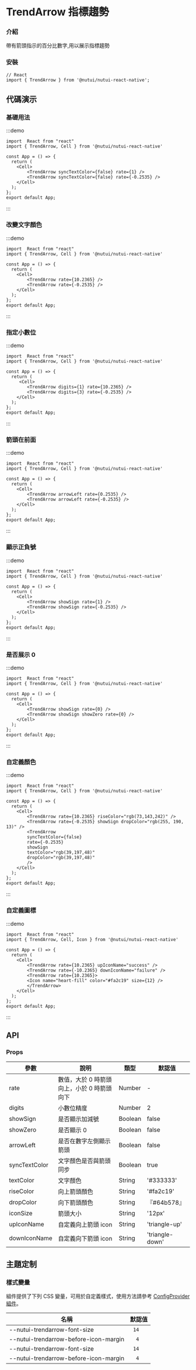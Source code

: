 # TrendArrow 指標趨勢

### 介紹

帶有箭頭指示的百分比數字,用以展示指標趨勢

### 安裝

```tsx
// React
import { TrendArrow } from '@nutui/nutui-react-native';
```

## 代碼演示

### 基礎用法

:::demo

```tsx
import  React from "react"
import { TrendArrow, Cell } from '@nutui/nutui-react-native'

const App = () => {
  return (
    <Cell>
        <TrendArrow syncTextColor={false} rate={1} />
        <TrendArrow syncTextColor={false} rate={-0.2535} />
    </Cell>
  );
};
export default App;
```

:::

### 改變文字顏色

:::demo

```tsx
import  React from "react"
import { TrendArrow, Cell } from '@nutui/nutui-react-native'

const App = () => {
  return (
    <Cell>
        <TrendArrow rate={10.2365} />
        <TrendArrow rate={-0.2535} />
    </Cell>
  );
};
export default App;
```

:::

### 指定小數位

:::demo

```tsx
import  React from "react"
import { TrendArrow, Cell } from '@nutui/nutui-react-native'

const App = () => {
  return (
     <Cell>
        <TrendArrow digits={1} rate={10.2365} />
        <TrendArrow digits={3} rate={-0.2535} />
    </Cell>
  );
};
export default App;
```

:::

### 箭頭在前面

:::demo

```tsx
import  React from "react"
import { TrendArrow, Cell } from '@nutui/nutui-react-native'

const App = () => {
  return (
    <Cell>
        <TrendArrow arrowLeft rate={0.2535} />
        <TrendArrow arrowLeft rate={-0.2535} />
    </Cell>
  );
};
export default App;
```

:::

### 顯示正負號

:::demo

```tsx
import  React from "react"
import { TrendArrow, Cell } from '@nutui/nutui-react-native'

const App = () => {
  return (
    <Cell>
        <TrendArrow showSign rate={1} />
        <TrendArrow showSign rate={-0.2535} />
    </Cell>
  );
};
export default App;
```

:::

### 是否展示 0

:::demo

```tsx
import  React from "react"
import { TrendArrow, Cell } from '@nutui/nutui-react-native'

const App = () => {
  return (
    <Cell>
        <TrendArrow showSign rate={0} />
        <TrendArrow showSign showZero rate={0} />
    </Cell>
  );
};
export default App;
```

:::

### 自定義顏色

:::demo

```tsx
import  React from "react"
import { TrendArrow, Cell } from '@nutui/nutui-react-native'

const App = () => {
  return (
    <Cell>
        <TrendArrow rate={10.2365} riseColor="rgb(73,143,242)" />
        <TrendArrow rate={-0.2535} showSign dropColor="rgb(255, 190, 13)" />
        <TrendArrow
        syncTextColor={false}
        rate={-0.2535}
        showSign
        textColor="rgb(39,197,48)"
        dropColor="rgb(39,197,48)"
        />
    </Cell>
  );
};
export default App;
```

:::

### 自定義圖標

:::demo

```tsx
import  React from "react"
import { TrendArrow, Cell, Icon } from '@nutui/nutui-react-native'

const App = () => {
  return (
    <Cell>
        <TrendArrow rate={10.2365} upIconName="success" />
        <TrendArrow rate={-10.2365} downIconName="failure" />
        <TrendArrow rate={10.2365}>
        <Icon name="heart-fill" color="#fa2c19" size={12} />
        </TrendArrow>
    </Cell>
  );
};
export default App;
```

:::

## API

### Props

| 參數          | 說明                                       | 類型    | 默認值          |
| ------------- | ------------------------------------------ | ------- | --------------- |
| rate          | 數值，大於 0 時箭頭向上，小於 0 時箭頭向下 | Number  | -               |
| digits        | 小數位精度                                 | Number  | 2               |
| showSign      | 是否顯示加減號                             | Boolean | false           |
| showZero      | 是否顯示 0                                 | Boolean | false           |
| arrowLeft     | 是否在數字左側顯示箭頭                     | Boolean | false           |
| syncTextColor | 文字顏色是否與箭頭同步                     | Boolean | true            |
| textColor     | 文字顏色                                   | String  | '#333333'       |
| riseColor     | 向上箭頭顏色                               | String  | '#fa2c19'       |
| dropColor     | 向下箭頭顏色                               | String  | 『#64b578』     |
| iconSize      | 箭頭大小                                   | String  | '12px'          |
| upIconName    | 自定義向上箭頭 icon                        | String  | 'triangle-up'   |
| downIconName  | 自定義向下箭頭 icon                        | String  | 'triangle-down' |

## 主題定制

### 樣式變量

組件提供了下列 CSS 變量，可用於自定義樣式，使用方法請參考 [ConfigProvider 組件](#/zh-CN/component/configprovider)。

| 名稱                                  | 默認值 |
| ------------------------------------- | ------ |
| --nutui-trendarrow-font-size          | ` 14`  |
| --nutui-trendarrow-before-icon-margin | `  4`  |
| --nutui-trendarrow-font-size          | ` 14`  |
| --nutui-trendarrow-before-icon-margin | `  4`  |

